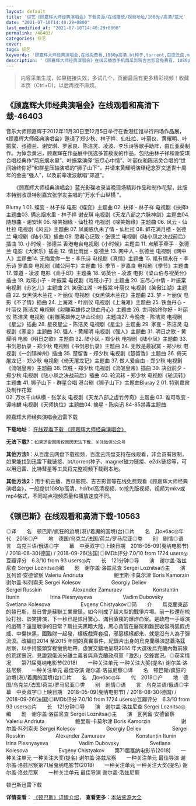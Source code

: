 ```yaml
---
layout: default
title: '综艺《顾嘉辉大师经典演唱会》下载资源/在线播放/视频地址/1080p/高清/蓝光'
date: "2021-07-10T14:40:29+0800"
last_modified_at: "2021-07-10T14:40:29+0800"
permalink: /46403/
categories: 综艺
cover:
tags: 综艺
keywords: '顾嘉辉大师经典演唱会,在线免费看,1080p高清,bt种子,torrent,百度云盘,magnet,磁力链,迅雷下载资源'
description: '《顾嘉辉大师经典演唱会》在线云播放手机西瓜影院吉吉影音免费看，1080p高清bd/hd未删减完整版和tc抢先枪版，mkv/mp4格式，附带bt/torrent种子、magnet/磁力链、百度云盘、网盘资源迅雷下载链接'
---
```


>内容采集生成，如果链接失效，多试几个，页面最后有更多精彩视频！收藏本页（Ctrl+D)，以后再找不麻烦。


## 《顾嘉辉大师经典演唱会》在线观看和高清下载-46403

音乐大师顾嘉辉于2012年11月30日至12月5日举行在香港红馆举行四场作品展，《顾嘉辉大师经典演唱会》邀请了郑少秋、林子祥、仙杜拉、叶丽仪、黄耀明、叶振棠、张德兰、谢安琪、罗家良、陈洁灵、凌波、李乐诗等歌手助阵，由丘亚葵制作。为悼念黄沾，顾嘉辉在作品展中挑选多首故友的作品，包括由林子祥和谢安琪合唱经典作“两忘烟水里&rdquo;、叶振棠演绎“忘尽心中情&rdquo;、叶丽仪和陈洁灵合唱的&ldquo;世间始终你好”和群星压轴演唱的“狮子山下”，并请来黄耀明演绎纪念罗文逝世十周年的金曲“强人”，以及前辈凌波献唱&ldquo;郊道”。</p>　　《顾嘉辉大师经典演唱会》蓝光影碟收录当晚现场精彩作品和制作花絮，此版本特别收录特别嘉宾张学友主唱的“万水千山纵横 ”。</p>Bluray 1 01. 蝶变 - 林子祥 电影《蝶变》主题曲 02. 抉择 - 林子祥 电视剧《抉择》主题曲03. 俩忘烟水里 - 林子祥 谢安琪 电视剧《天龙八部之六脉神剑》主题曲04. 随想曲 - 谢安琪 05. 啼笑姻缘 - 仙杜拉 电视剧《啼笑姻缘》主题曲 06. 风云 - 仙杜拉 电视剧《风云》主题曲 07. 凤阁恩仇未了情 - 仙杜拉 08. 鲜花满月楼 - 张德兰 电视剧《陆小凤》插曲 09. 愿君心记取 - 张德兰 电视剧《陆小凤之决战前后》插曲 10. 小时候 - 张德兰 香港电台电视剧《小时候》主题曲 11. 点解手牵手 - 张德兰 电影《大家乐》插曲 12. 情比雨丝 - 张德兰 13. 网中人 - 张德兰 电视剧《网中人》主题曲14. 无悔爱你一生 - 李乐诗 电视剧《真情》主题曲 15. 祗有情永在 - 李乐诗 罗嘉良 电视剧《贼公阿牛》主题曲 16. 季节 - 罗嘉良 电视剧《季节》主题曲 17. 郊道 - 凌波 电影《血手印》主题曲 18. 访英台 - 凌波 电影《梁山伯与祝英台》插曲 19. 戏班小子 - 叶振棠 电视剧《戏班小子》主题曲 20. 忘尽心中情 - 叶振棠 电视剧《苏乞儿》主题曲 21. 笑傲江湖 - 叶振棠 叶丽仪 电视剧《笑傲江湖》主题曲 22. 女黑侠木兰花 - 叶丽仪 电视剧《女黑侠木兰花》主题曲 23. 梦 - 叶丽仪 电影《不了情》插曲 24. 上海滩 - 叶丽仪 电视剧《上海滩》主题曲 25. 铁血丹心 - 叶丽仪 陈洁灵 电视剧《射雕英雄传之铁血丹心》主题曲 26. 世间始终你好 - 叶丽仪 陈洁灵 电视剧《射雕英雄传之华山论剑》主题曲27. 今晚夜 - 陈洁灵 电视剧《星尘》插曲 28. 星夜星尘 - 陈洁灵 电视剧《星尘》主题曲 29. 家变 - 陈洁灵 电视剧《家变》主题曲 30. 强人 - 黄耀明 电视剧《强人》主题曲 31. 明日之歌 - 黄耀明 电影《明日之歌》主题曲 32. 陆小凤 - 郑少秋 电视剧《陆小凤》主题曲 33. 书剑恩仇录 - 郑少秋 电视剧《书剑恩仇录》主题曲 34. 无敌是最寂寞 - 郑少秋 电视剧《一剑镇神州》插曲 35. 楚留香 - 郑少秋 电视剧《楚留香》主题曲 36. 倚天屠龙记 - 郑少秋 电视剧《倚天屠龙记》主题曲 37. 做人爱自由 - 郑少秋 电视剧《流氓皇帝》主题曲 38. 饮胜 - 郑少秋 电视剧《流氓皇帝》插曲 39. 决战前夕 - 郑少秋 电视剧《陆小凤之决战前后》插曲 40. 轮流转 - 郑少秋 电视剧《轮流转》主题曲 41. 狮子山下 - 群星合唱 港台剧《狮子山下》主题曲Bluray 2 01. 特别嘉宾及制作花絮<br />02. 万水千山纵横 - 张学友 电视剧《天龙八部之虚竹传奇》主题曲 03. 谁可改变 - 谭咏麟 电视剧《天师执位》主题曲04. 摘星 - 陈奕迅 84-85禁毒主题曲</p>


顾嘉辉大师经典演唱会迅雷下载

**下载地址**： [在线观看下载 《顾嘉辉大师经典演唱会》](https://www.993dy.com//vod-detail-id-3440.html) 


**无法下载?**：`如果迅雷因版权原因无法下载，关注微信公众号 `

**其他方法1**：从百度云网盘下载视频，百度云网盘支持在线观看，非会员有限制，如果能找到迅雷下载链接、bt/torrent种子、magnet磁力链接、e2dk链接等，可以用迅雷、比特彗星等工具将完整视频下载到本地。

**其他方法2**：用手机云播、西瓜影院、吉吉影音等在线免费观看《顾嘉辉大师经典演唱会》，一般提供1080p高清、hd/bd高清视频、tc抢先版视频，视频为mkv或mp4格式，不同站点视频质量和播放速度不同。


## 《顿巴斯》在线观看和高清下载-10563

◎译　　名　顿巴斯/疯狂的边境(港)/着魔的国境(台)◎片　　名　Донбас◎年　　代　2018◎产　　地　德国/乌克兰/法国/荷兰/罗马尼亚◎类　　别　剧情◎语　　言　乌克兰语/俄语◎字　　幕　中英双字◎上映日期　2018-05-09(戛纳电影节) / 2018-08-30(德国) / 2018-09-26(法国)◎IMDb评分 7.0/10 from 1724 users◎豆瓣评分　6.3/10 from 93 users◎片　　长　121分钟◎导　　演　谢尔盖·洛兹尼查 Sergei Loznitsa◎编　　剧　谢尔盖·洛兹尼查 Sergei Loznitsa◎主　　演　瓦列留·安德留察 Valeriu Andriuta　　　　　　鲍里斯·卡莫尔津 Boris Kamorzin　　　　　　谢尔盖·科列索夫 Sergei Kolesov　　　　　　Georgiy Deliev　　　　　　Sergei Russkin　　　　　　Alexander Zamuraev　　　　　　Konstantin Itunin　　　　　　Irina Plesnyayeva　　　　　　Vadim Dubovsky　　　　　　Svetlana Kolesova　　　　　　Evgeny Chistyakov◎简　　介　　烏克蘭東部的頓巴斯，昔日曾是蘇聯工業重鎮，如今則成了超大型的戰爭片場。前一秒還在梳妝打扮、談笑排演，下一秒已是怵目驚心、滿目瘡痍的爆炸血案。是政府一手導演的戲碼？還是戰爭的日常？斯拉夫黑暗大陸，黑心貪官在醫院和難民收容所狐假虎威、中傷抹黑，國難財一起發，樣板戲齊套招，邪惡樣樣都來，就是沒有人為子彈流淚。改編自2014 至2015 年間的真實事件，紀錄片出身的烏克蘭導演瑟蓋洛茲尼察，以手持鏡頭穿梭蠻荒地帶，虛實交錯地呈現2014 年大選後烏克蘭內戰前線的荒謬景況，見證親俄派分離主義者與烏克蘭政府軍「激烈」交鋒實況。◎获奖情况　　第71届戛纳电影节(2018)　　一种关注单元 一种关注大奖(提名) 谢尔盖·洛兹尼察　　一种关注单元 最佳导演 谢尔盖·洛兹尼察◎译　　名　顿巴斯/疯狂的边境(港)/着魔的国境(台)◎片　　名　Донбас◎年　　代　2018◎产　　地　德国/乌克兰/法国/荷兰/罗马尼亚◎类　　别　剧情◎语　　言　乌克兰语/俄语◎字　　幕　中英双字◎上映日期　2018-05-09(戛纳电影节) / 2018-08-30(德国) / 2018-09-26(法国)◎IMDb评分 7.0/10 from 1724 users◎豆瓣评分　6.3/10 from 93 users◎片　　长　121分钟◎导　　演　谢尔盖·洛兹尼查 Sergei Loznitsa◎编　　剧　谢尔盖·洛兹尼查 Sergei Loznitsa◎主　　演　瓦列留·安德留察 Valeriu Andriuta　　　　　　鲍里斯·卡莫尔津 Boris Kamorzin　　　　　　谢尔盖·科列索夫 Sergei Kolesov　　　　　　Georgiy Deliev　　　　　　Sergei Russkin　　　　　　Alexander Zamuraev　　　　　　Konstantin Itunin　　　　　　Irina Plesnyayeva　　　　　　Vadim Dubovsky　　　　　　Svetlana Kolesova　　　　　　Evgeny Chistyakov　　第71届戛纳电影节(2018)　　一种关注单元 一种关注大奖(提名) 谢尔盖·洛兹尼察　　一种关注单元 最佳导演 谢尔盖·洛兹尼察第71届戛纳电影节(2018)　　一种关注单元 一种关注大奖(提名) 谢尔盖·洛兹尼察　　一种关注单元 最佳导演 谢尔盖·洛兹尼察


顿巴斯迅雷下载

**详情查看**： [《顿巴斯》详情介绍](/movie/10563/)， **查看更多**：[本站资源大全](/movie/t/all/)


